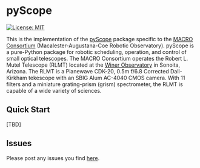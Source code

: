 # pyScope
[![License: MIT](https://img.shields.io/badge/License-MIT-yellow.svg)](https://opensource.org/licenses/MIT)

This is the implementation of the [pyScope](https://github.com/WWGolay/pyScope) package specific to the [MACRO Consortium](http://macroconsortium.org/) (Macalester-Augustana-Coe Robotic Observatory). pyScope is a pure-Python package for robotic scheduling, operation, and control of small optical telescopes. The MACRO Consortium operates the Robert L. Mutel Telescope (RLMT) located at the [Winer Observatory](https://winer.org/) in Sonoita, Arizona. The RLMT is a Planewave CDK-20, 0.5m f/6.8 Corrected Dall-Kirkham tekescope with an SBIG Alum AC-4040 CMOS camera. With 11 filters and a miniature grating-prism (grism) spectrometer, the RLMT is capable of a wide variety of sciences. 

## Quick Start
[TBD]

## Issues
Please post any issues you find [here](https://github.com/macro-consortium/pyScope/issues).